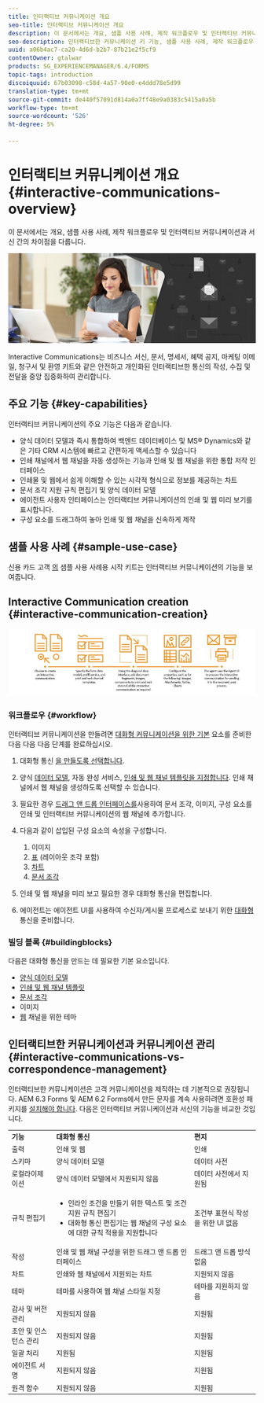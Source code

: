 ```yaml
---
title: 인터랙티브 커뮤니케이션 개요
seo-title: 인터랙티브 커뮤니케이션 개요
description: 이 문서에서는 개요, 샘플 사용 사례, 제작 워크플로우 및 인터랙티브 커뮤니케이션과 서신 간의 차이점을 다룹니다.
seo-description: 인터랙티브한 커뮤니케이션 키 기능, 샘플 사용 사례, 제작 워크플로우 및 인터랙티브한 커뮤니케이션과 커뮤니케이션 관리 간의 차이점
uuid: a06b4ac7-ca20-4d6d-b2b7-87b21e2f5cf9
contentOwner: gtalwar
products: SG_EXPERIENCEMANAGER/6.4/FORMS
topic-tags: introduction
discoiquuid: 67b03098-c58d-4a57-90e0-e4ddd78e5d99
translation-type: tm+mt
source-git-commit: de440f57091d814a0a7ff48e9a0383c5415a0a5b
workflow-type: tm+mt
source-wordcount: '526'
ht-degree: 5%

---
```



# 인터랙티브 커뮤니케이션 개요 {#interactive-communications-overview}

이 문서에서는 개요, 샘플 사용 사례, 제작 워크플로우 및 인터랙티브 커뮤니케이션과 서신 간의 차이점을 다룹니다.

![](do-not-localize/correspondence-management.png)

Interactive Communications는 비즈니스 서신, 문서, 명세서, 혜택 공지, 마케팅 이메일, 청구서 및 환영 키트와 같은 안전하고 개인화된 인터랙티브한 통신의 작성, 수집 및 전달을 중앙 집중화하여 관리합니다.

## 주요 기능 {#key-capabilities}

인터랙티브 커뮤니케이션의 주요 기능은 다음과 같습니다.

* 양식 데이터 모델과 즉시 통합하여 백엔드 데이터베이스 및 MS® Dynamics와 같은 기타 CRM 시스템에 빠르고 간편하게 액세스할 수 있습니다
* 인쇄 채널에서 웹 채널을 자동 생성하는 기능과 인쇄 및 웹 채널을 위한 통합 저작 인터페이스
* 인쇄물 및 웹에서 쉽게 이해할 수 있는 시각적 형식으로 정보를 제공하는 차트
* 문서 조각 지원 규칙 편집기 및 양식 데이터 모델
* 에이전트 사용자 인터페이스는 인터랙티브 커뮤니케이션의 인쇄 및 웹 미리 보기를 표시합니다.
* 구성 요소를 드래그하여 놓아 인쇄 및 웹 채널을 신속하게 제작

## 샘플 사용 사례 {#sample-use-case}

신용 카드 고객 [의](/help/forms/using/finance-reference-site-walkthrough.md#credit-card-application-walkthrough) 샘플 사용 사례용 시작 키트는 인터랙티브 커뮤니케이션의 기능을 보여줍니다.

## Interactive Communication creation  {#interactive-communication-creation}

![interactive_communication-01](assets/interactive_communication-01.jpg)

### 워크플로우 {#workflow}

인터랙티브 커뮤니케이션을 만들려면 [대화형 커뮤니케이션을 위한 기본](#buildingblocks) 요소를 준비한 다음 다음 다음 단계를 완료하십시오.

1. 대화형 통신 [을 만들도록 선택합니다](/help/forms/using/create-interactive-communication.md).

1. 양식 [데이터 모델](/help/forms/using/data-integration.md), 자동 완성 서비스, [인쇄 및 웹 채널 템플릿을 지정합니다](/help/forms/using/web-channel-print-channel.md). 인쇄 채널에서 웹 채널을 생성하도록 선택할 수 있습니다.

1. 필요한 경우 [드래그 앤 드롭 인터페이스를](/help/forms/using/introduction-interactive-communication-authoring.md)사용하여 문서 조각, 이미지, 구성 요소를 인쇄 및 인터랙티브 커뮤니케이션의 웹 채널에 추가합니다.
1. 다음과 같이 삽입된 구성 요소의 속성을 구성합니다.

   1. 이미지
   1. [표](/help/forms/using/create-interactive-communication.md#tables) (레이아웃 조각 포함)
   1. [차트](/help/forms/using/chart-component-interactive-communications.md)
   1. [문서 조각](/help/forms/using/create-interactive-communication.md#document-fragment-properties)

1. 인쇄 및 웹 채널을 미리 보고 필요한 경우 대화형 통신을 편집합니다.
1. 에이전트는 에이전트 UI를 사용하여 수신자/게시물 프로세스로 보내기 위한 [대화형](/help/forms/using/prepare-send-interactive-communication.md) 통신을 준비합니다.

### 빌딩 블록 {#buildingblocks}

다음은 대화형 통신을 만드는 데 필요한 기본 요소입니다.

* [양식 데이터 모델](/help/forms/using/data-integration.md)
* [인쇄 및 웹 채널 템플릿](/help/forms/using/web-channel-print-channel.md)
* [문서 조각](/help/forms/using/document-fragments.md)
* 이미지
* [웹](/help/forms/using/themes.md) 채널을 위한 테마

## 인터랙티브한 커뮤니케이션과 커뮤니케이션 관리 {#interactive-communications-vs-correspondence-management}

인터랙티브한 커뮤니케이션은 고객 커뮤니케이션을 제작하는 데 기본적으로 권장됩니다. AEM 6.3 Forms 및 AEM 6.2 Forms에서 만든 문자를 계속 사용하려면 호환성 패키지를 [설치해야 합니다](/help/forms/using/compatibility-package.md). 다음은 인터랙티브 커뮤니케이션과 서신의 기능을 비교한 것입니다.

<table> 
 <tbody>
  <tr>
   <td><strong>기능</strong></td> 
   <td><strong>대화형 통신</strong></td> 
   <td><strong>편지</strong></td> 
  </tr>
  <tr>
   <td>출력</td> 
   <td>인쇄 및 웹</td> 
   <td>인쇄</td> 
  </tr>
  <tr>
   <td>스키마</td> 
   <td>양식 데이터 모델 </td> 
   <td>데이터 사전 </td> 
  </tr>
  <tr>
   <td>로컬라이제이션</td> 
   <td>양식 데이터 모델에서 지원되지 않음</td> 
   <td>데이터 사전에서 지원됨</td> 
  </tr>
  <tr>
   <td>규칙 편집기</td> 
   <td>
    <ul> 
     <li>인라인 조건을 만들기 위한 텍스트 및 조건 지원 규칙 편집기</li> 
     <li>대화형 통신 편집기는 웹 채널의 구성 요소에 대한 규칙 적용을 지원합니다</li> 
    </ul> </td> 
   <td>조건부 표현식 작성을 위한 UI 없음</td> 
  </tr>
  <tr>
   <td>작성</td> 
   <td>인쇄 및 웹 채널 구성을 위한 드래그 앤 드롭 인터페이스</td> 
   <td>드래그 앤 드롭 방식 없음 </td> 
  </tr>
  <tr>
   <td>차트</td> 
   <td>인쇄와 웹 채널에서 지원되는 차트</td> 
   <td>지원되지 않음</td> 
  </tr>
  <tr>
   <td>테마</td> 
   <td>테마를 사용하여 웹 채널 스타일 지정</td> 
   <td>테마를 지원하지 않음</td> 
  </tr>
  <tr>
   <td>감사 및 버전 관리</td> 
   <td>지원되지 않음</td> 
   <td>지원됨</td> 
  </tr>
  <tr>
   <td>초안 및 인스턴스 관리</td> 
   <td>지원되지 않음</td> 
   <td>지원됨</td> 
  </tr>
  <tr>
   <td>일괄 처리</td> 
   <td>지원됨 </td> 
   <td>지원됨</td> 
  </tr>
  <tr>
   <td>에이전트 서명</td> 
   <td>지원되지 않음</td> 
   <td>지원됨</td> 
  </tr>
  <tr>
   <td>원격 함수</td> 
   <td>지원되지 않음</td> 
   <td>지원됨</td> 
  </tr>
 </tbody>
</table>

